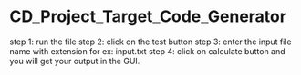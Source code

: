 # CD_Project_Target_Code_Generator
step 1:
run the file
step 2:
click on the test button
step 3:
enter the input file name with extension for ex: input.txt
step 4:
click on calculate button and you will get your output in the GUI.
